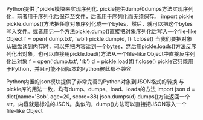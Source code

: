 Python提供了pickle模块来实现序列化.
pickle提供dump和dumps方法实现序列化，前者用于序列化后保存至文件，后者用于序列化而无须保存。
import pickle
pickle.dumps()方法把任意对象序列化成一个bytes，然后，就可以把这个bytes写入文件。或者用另一个方法pickle.dump()直接把对象序列化后写入一个file-like Object
f = open('dump.txt', 'wb')
pickle.dump(d, f)
f.close()
当我们要把对象从磁盘读到内存时，可以先把内容读到一个bytes，然后用pickle.loads()方法反序列化出对象，也可以直接用pickle.load()方法从一个file-like Object中直接反序列化出对象
f = open('dump.txt', 'rb')
d = pickle.load(f)
f.close()
pickle它只能用于Python，并且可能不同版本的Python彼此都不兼容

Python内置的json模块提供了非常完善的Python对象到JSON格式的转换
与pickle库的用法一致，均有dump、dumps、load、loads的方法
import json
d = dict(name='Bob', age=20, score=88)
json.dumps(d)
dumps()方法返回一个str，内容就是标准的JSON。类似的，dump()方法可以直接把JSON写入一个file-like Object




